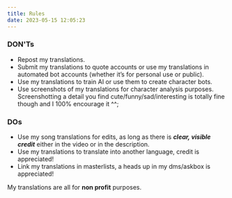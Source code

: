 ```yaml
---
title: Rules
date: 2023-05-15 12:05:23
---
```


<h3>DON'Ts</h3>

- Repost my translations.
- Submit my translations to quote accounts or use my translations in automated bot accounts (whether it’s for personal use or public).
- Use my translations to train AI or use them to create character bots.
- Use screenshots of my translations for character analysis purposes. Screenshotting a detail you find cute/funny/sad/interesting is totally fine though and I 100% encourage it ^^;

<h3>DOs</h3>

- Use my song translations for edits, as long as there is ***clear, visible credit*** either in the video or in the description.
- Use my translations to translate into another language, credit is appreciated!
- Link my translations in masterlists, a heads up in my dms/askbox is appreciated!

My translations are all for **non profit** purposes.